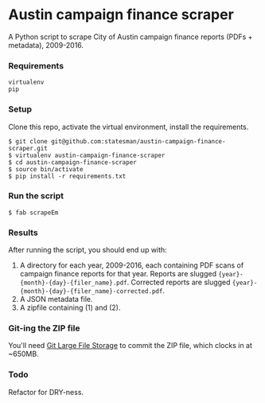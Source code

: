 # Austin campaign finance scraper
A Python script to scrape City of Austin campaign finance reports (PDFs + metadata), 2009-2016.

### Requirements
`virtualenv`<br>
`pip`

### Setup
Clone this repo, activate the virtual environment, install the requirements.
```shell
$ git clone git@github.com:statesman/austin-campaign-finance-scraper.git
$ virtualenv austin-campaign-finance-scraper
$ cd austin-campaign-finance-scraper
$ source bin/activate
$ pip install -r requirements.txt
```

### Run the script
```shell
$ fab scrapeEm
```

### Results
After running the script, you should end up with:<br>
1. A directory for each year, 2009-2016, each containing PDF scans of campaign finance reports for that year. Reports are slugged `{year}-{month}-{day}-{filer_name}.pdf`. Corrected reports are slugged `{year}-{month}-{day}-{filer_name}-corrected.pdf`.<br>
2. A JSON metadata file.<br>
3. A zipfile containing (1) and (2).

### Git-ing the ZIP file
You'll need [Git Large File Storage](https://git-lfs.github.com/) to commit the ZIP file, which clocks in at ~650MB.

### Todo
Refactor for DRY-ness.
